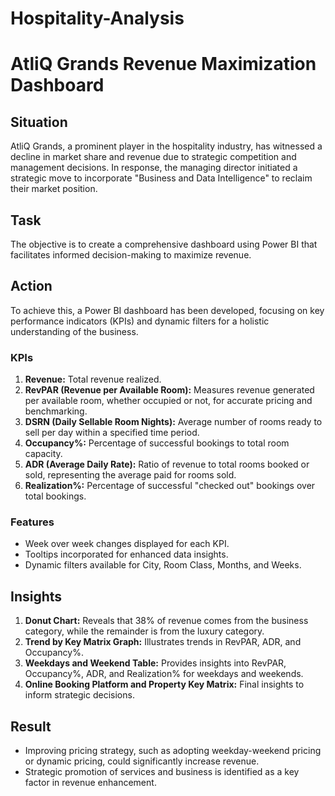 # Hospitality-Analysis
# AtliQ Grands Revenue Maximization Dashboard

## Situation
AtliQ Grands, a prominent player in the hospitality industry, has witnessed a decline in market share and revenue due to strategic competition and management decisions. In response, the managing director initiated a strategic move to incorporate "Business and Data Intelligence" to reclaim their market position.

## Task
The objective is to create a comprehensive dashboard using Power BI that facilitates informed decision-making to maximize revenue.

## Action
To achieve this, a Power BI dashboard has been developed, focusing on key performance indicators (KPIs) and dynamic filters for a holistic understanding of the business.

### KPIs
1. **Revenue:** Total revenue realized.
2. **RevPAR (Revenue per Available Room):** Measures revenue generated per available room, whether occupied or not, for accurate pricing and benchmarking.
3. **DSRN (Daily Sellable Room Nights):** Average number of rooms ready to sell per day within a specified time period.
4. **Occupancy%:** Percentage of successful bookings to total room capacity.
5. **ADR (Average Daily Rate):** Ratio of revenue to total rooms booked or sold, representing the average paid for rooms sold.
6. **Realization%:** Percentage of successful "checked out" bookings over total bookings.

### Features
- Week over week changes displayed for each KPI.
- Tooltips incorporated for enhanced data insights.
- Dynamic filters available for City, Room Class, Months, and Weeks.

## Insights
1. **Donut Chart:** Reveals that 38% of revenue comes from the business category, while the remainder is from the luxury category.
2. **Trend by Key Matrix Graph:** Illustrates trends in RevPAR, ADR, and Occupancy%.
3. **Weekdays and Weekend Table:** Provides insights into RevPAR, Occupancy%, ADR, and Realization% for weekdays and weekends.
4. **Online Booking Platform and Property Key Matrix:** Final insights to inform strategic decisions.

## Result
- Improving pricing strategy, such as adopting weekday-weekend pricing or dynamic pricing, could significantly increase revenue.
- Strategic promotion of services and business is identified as a key factor in revenue enhancement.
